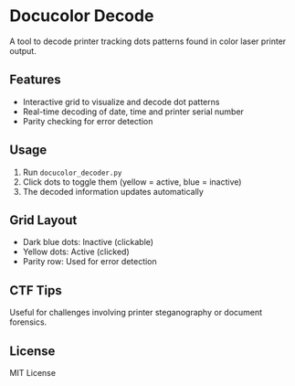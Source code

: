 # Docucolor Decode

A tool to decode printer tracking dots patterns found in color laser printer output.

## Features
- Interactive grid to visualize and decode dot patterns
- Real-time decoding of date, time and printer serial number
- Parity checking for error detection

## Usage
1. Run `docucolor_decoder.py`
2. Click dots to toggle them (yellow = active, blue = inactive)
3. The decoded information updates automatically

## Grid Layout
- Dark blue dots: Inactive (clickable)
- Yellow dots: Active (clicked)
- Parity row: Used for error detection

## CTF Tips
Useful for challenges involving printer steganography or document forensics.

## License
MIT License
